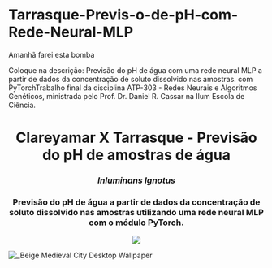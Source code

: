 # Tarrasque-Previs-o-de-pH-com-Rede-Neural-MLP
Amanhã farei esta bomba


Coloque na descrição: Previsão do pH de água com uma rede neural MLP a partir de dados da concentração de soluto dissolvido nas amostras. com PyTorchTrabalho final da disciplina ATP-303 - Redes Neurais e Algoritmos Genéticos, ministrada pelo Prof. Dr. Daniel R. Cassar na Ilum Escola de Ciência.



<h1 align='center'> Clareyamar X Tarrasque - Previsão do pH de amostras de água </h1>
<h3 align="center"><i>Inluminans Ignotus</i></h3>

<h3 align='center'> Previsão do pH de água a partir de dados da concentração de soluto dissolvido nas amostras utilizando uma rede neural MLP com o módulo PyTorch.</h4>

<p align="center">
<img loading="lazy" src="http://img.shields.io/static/v1?label=STATUS&message=EM%20DESENVOLVIMENTO&color=GREEN&style=for-the-badge"/>
</p>

![_Beige Medieval City Desktop Wallpaper](https://github.com/user-attachments/assets/aac17c75-806e-4130-b3eb-0e0960b2c9e2)
